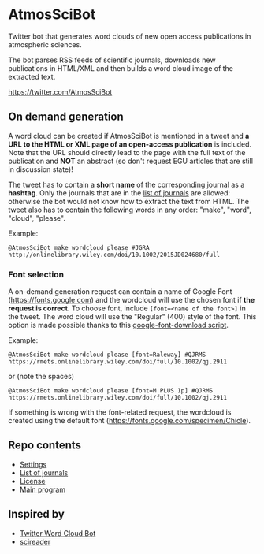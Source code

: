 # AtmosSciBot
Twitter bot that generates word clouds of new open access publications in atmospheric sciences.

The bot parses RSS feeds of scientific journals, downloads new publications in HTML/XML and then builds a word cloud image of the extracted text.

https://twitter.com/AtmosSciBot

## On demand generation
A word cloud can be created if AtmosSciBot is mentioned in a tweet and **a URL to the HTML or XML page of an open-access publication** is included.
Note that the URL should directly lead to the page with the full text of the publication and **NOT** an abstract (so don't request EGU articles that are still in discussion state)!

The tweet has to contain a **short name** of the corresponding journal as a **hashtag**. Only the journals that are in the [list of journals](journal_list.json) are allowed: otherwise the bot would not know how to extract the text from HTML. The tweet also has to contain the following words in any order: "make", "word", "cloud", "please".

Example:
```
@AtmosSciBot make wordcloud please #JGRA http://onlinelibrary.wiley.com/doi/10.1002/2015JD024680/full
```

### Font selection
A on-demand generation request can contain a name of Google Font (https://fonts.google.com) and the wordcloud will use the chosen font if **the request is correct**.
To choose font, include `[font=<name of the font>]` in the tweet. The word cloud will use the "Regular" (400) style of the font.
This option is made possible thanks to this [google-font-download script](https://github.com/neverpanic/google-font-download).

Example:
```
@AtmosSciBot make wordcloud please [font=Raleway] #QJRMS https://rmets.onlinelibrary.wiley.com/doi/full/10.1002/qj.2911
```
or (note the spaces)
```
@AtmosSciBot make wordcloud please [font=M PLUS 1p] #QJRMS https://rmets.onlinelibrary.wiley.com/doi/full/10.1002/qj.2911
```
If something is wrong with the font-related request, the wordcloud is created using the default font (https://fonts.google.com/specimen/Chicle).


## Repo contents
* [Settings](settings-example.ini)
* [List of journals](journal_list.json)
* [License](LICENSE)
* [Main program](atmosscibot.py)

## Inspired by
* [Twitter Word Cloud Bot](https://github.com/defacto133/twitter-wordcloud-bot)
* [scireader](https://github.com/koldunovn/scireader)

